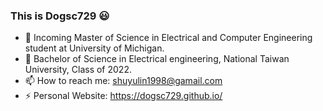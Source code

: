 ### This is Dogsc729 😃
- 🌱 Incoming Master of Science in Electrical and Computer Engineering student at University of Michigan.
- 🌱 Bachelor of Science in Electrical engineering, National Taiwan University, Class of 2022.
- 📫 How to reach me: shuyulin1998@gamail.com
- ⚡ Personal Website: https://dogsc729.github.io/
<!--
**dogsc729/dogsc729** is a ✨ _special_ ✨ repository because its `README.md` (this file) appears on your GitHub profile.

Here are some ideas to get you started:

- 🔭 I’m currently working on ...
- 🌱 I’m currently learning ...
- 👯 I’m looking to collaborate on ...
- 🤔 I’m looking for help with ...
- 💬 Ask me about ...
- 📫 How to reach me: ...
- 😄 Pronouns: ...
- ⚡ Fun fact: ...
-->
